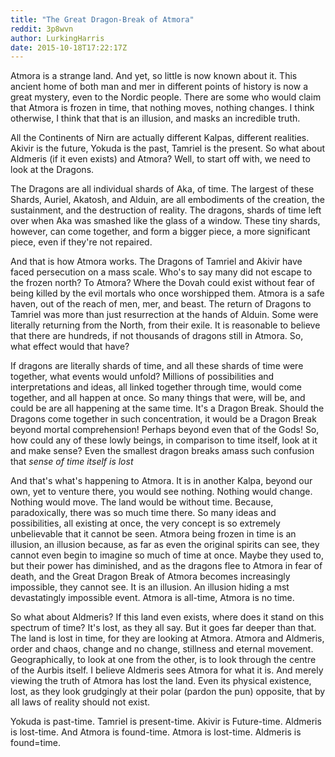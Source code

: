 ```yaml
---
title: "The Great Dragon-Break of Atmora"
reddit: 3p8wvn
author: LurkingHarris
date: 2015-10-18T17:22:17Z
---
```


Atmora is a strange land. And yet, so little is now known about it. This ancient home of both man and mer in different points of history is now a great mystery, even to the Nordic people. There are some who would claim that Atmora is frozen in time, that nothing moves, nothing changes. I think otherwise, I think that that is an illusion, and masks an incredible truth.

All the Continents of Nirn are actually different Kalpas, different realities. Akivir is the future, Yokuda is the past, Tamriel is the present. So what about Aldmeris (if it even exists) and Atmora? Well, to start off with, we need to look at the Dragons.

The Dragons are all individual shards of Aka, of time. The largest of these Shards, Auriel, Akatosh, and Alduin, are all embodiments of the creation, the sustainment, and the destruction of reality. The dragons, shards of time left over when Aka was smashed like the glass of a window. These tiny shards, however, can come together, and form a bigger piece, a more significant piece, even if they're not repaired.

And that is how Atmora works. The Dragons of Tamriel and Akivir have faced persecution on a mass scale. Who's to say many did not escape to the frozen north? To Atmora? Where the Dovah could exist without fear of being killed by the evil mortals who once worshipped them. Atmora is a safe haven, out of the reach of men, mer, and beast. The return of Dragons to Tamriel was more than just resurrection at the hands of Alduin. Some were literally returning from the North, from their exile. It is reasonable to believe that there are hundreds, if not thousands of dragons still in Atmora. So, what effect would that have? 

If dragons are literally shards of time, and all these shards of time were together, what events would unfold? Millions of possibilities and interpretations and ideas, all linked together through time, would come together, and all happen at once. So many things that were, will be, and could be are all happening at the same time. It's a Dragon Break. Should the Dragons come together in such concentration, it would be a Dragon Break beyond mortal comprehension! Perhaps beyond even that of the Gods! So, how could any of these lowly beings, in comparison to time itself, look at it and make sense? Even the smallest dragon breaks amass such confusion that *sense of time itself is lost*

And that's what's happening to Atmora. It is in another Kalpa, beyond our own, yet to venture there, you would see nothing. Nothing would change. Nothing would move. The land would be without time. Because, paradoxically, there was so much time there. So many ideas and possibilities, all existing at once, the very concept is so extremely unbelievable that it cannot be seen. Atmora being frozen in time is an illusion, an illusion because, as far as even the original spirits can see, they cannot even begin to imagine so much of time at once. Maybe they used to, but their power has diminished, and as the dragons flee to Atmora in fear of death, and the Great Dragon Break of Atmora becomes increasingly impossible, they cannot see. It is an illusion. An illusion hiding a mst devastatingly impossible event. Atmora is all-time, Atmora is no time.

So what about Aldmeris? If this land even exists, where does it stand on this spectrum of time? It's lost, as they all say. But it goes far deeper than that. The land is lost in time, for they are looking at Atmora. Atmora and Aldmeris, order and chaos, change and no change, stillness and eternal movement. Geographically, to look at one from the other, is to look through the centre of the Aurbis itself. I believe Aldmeris sees Atmora for what it is. And merely viewing the truth of Atmora has lost the land. Even its physical existence, lost, as they look grudgingly at their polar (pardon the pun) opposite, that by all laws of reality should not exist.

Yokuda is past-time. Tamriel is present-time. Akivir is Future-time. Aldmeris is lost-time. And Atmora is found-time. Atmora is lost-time. Aldmeris is found=time.
